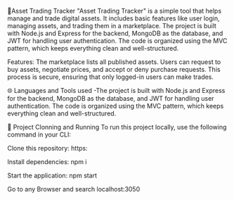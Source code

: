 💫Asset Trading Tracker
"Asset Trading Tracker" is a simple tool that helps manage and trade digital assets. It includes basic features like user login, managing assets, and trading them in a marketplace. The project is built with Node.js and Express for the backend, MongoDB as the database, and JWT for handling user authentication. The code is organized using the MVC pattern, which keeps everything clean and well-structured.

Features:
The marketplace lists all published assets. Users can request to buy assets, negotiate prices, and accept or deny purchase requests. This process is secure, ensuring that only logged-in users can make trades.

🌐 Languages and Tools used
-The project is built with Node.js and Express for the backend, MongoDB as the database, and JWT for handling user authentication. The code is organized using the MVC pattern, which keeps everything clean and well-structured.

🔧 Project Clonning and Running
To run this project locally, use the following command in your CLI:

Clone this repository:
https:

Install dependencies:
 npm i
 
Start the application:
npm start

Go to any Browser and search localhost:3050
